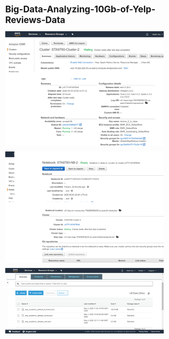 # Big-Data-Analyzing-10Gb-of-Yelp-Reviews-Data


![image](https://raw.githubusercontent.com/hailin-du/Big-Data-Analyzing-10GB-of-Yelp-Reviews-Data/master/AWS%20EMR%20Cluster.png)

![image](https://raw.githubusercontent.com/hailin-du/Big-Data-Analyzing-10GB-of-Yelp-Reviews-Data/master/AWS%20EMR%20Notebook.png)

![image](https://raw.githubusercontent.com/hailin-du/Big-Data-Analyzing-10GB-of-Yelp-Reviews-Data/master/AWS%20S3.png)
